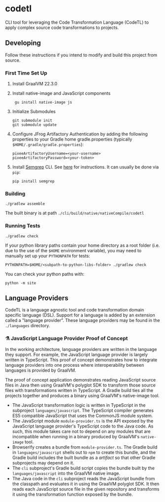 # codetl

CLI tool for leveraging the Code Transformation Language (CodeTL) to apply complex source code
transformations to projects.

## Developing

Follow these instructions if you intend to modify and build this project from
source.

### First Time Set Up

1. Install GraalVM 22.3.0
2. Install native-image and JavaScript components
   ```shell
    gu install native-image js
   ```
3. Initialize Submodules

   ```shell
   git submodule init
   git submodule update
   ```

4. Configure JFrog Artifactory Authentication by adding the following properties to your Gradle home gradle.properties (typically `$HOME/.gradle/gradle.properties`):
   ```
   pixeeArtifactoryUsername=<your-username>
   pixeeArtifactoryPassword=<your-token>
   ```
5. Install [Semgrep](https://semgrep.dev/) CLI. See [here](https://semgrep.dev/docs/getting-started/#installing-and-running-semgrep-locally) for instructions. It can usually be done via `pip`:
   ```shell
   pip install semgrep
   ```
   
### Building

```shell
./gradlew assemble
```

The built binary is at path `./cli/build/native/nativeCompile/codetl`

### Running Tests

```shell
./gradlew check
```

If your python library paths contain your home directory as a root folder (i.e. due to the use of the `$HOME` environment variable), you may need to manually set up your `PYTHONPATH` for tests:
```shell
PYTHONPATH=$HOME/<subpath-to-python-libs-folder> ./gradlew check
```

You can check your python paths with:
```shell
python -m site
```

## Language Providers

CodeTL is a language agnostic tool and code transformation domain specific language (DSL). Support
for a language is added by an extension called a "language provider". These language providers may be found in the `./languages` directory.

### ⚗️ JavaScript Language Provider Proof of Concept

In the working architecture, language providers are written in the language they support. For
example, the JavaScript language provider is largely written in TypeScript. This proof of concept
demonstrates how to integrate language providers into one process where interoperability between
languages is provided by GraalVM.

The proof of concept application demonstrates reading JavaScript source files in Java then using
GraalVM's polyglot SDK to transform those source files with transformations written in TypeScript. A
Gradle build ties all the projects together and produces a binary using GraalVM's native-image tool.

- The JavaScript transformation logic is written in TypeScript in the
  subproject `languages/javascript`. The TypeScript compiler generates ES5 compatible JavaScript
  that uses the CommonJS module system.
- The JavaScript module `module-provider.ts` is the API exposed by the JavaScript language
  provider's TypeScript code to the Java code. As such, this module takes care not to depend on any
  modules that are incompatible when running in a binary produced by GraalVM's `native-image` tool.
- Browserify creates a bundle from `module-provider.ts`. The Gradle build in `languages/javascript`
  shells out to `npm` to create this bundle, and the Gradle build includes the built bundle as a
  _artifact_ so that other Gradle subprojects may depend on it.
- The `cli` subproject's Gradle build script copies the bundle built by the `languages/javascript`
  into the GraalVM native image.
- The Java code in the `cli` subproject reads the JavaScript bundle from the classpath and evaluates
  it in using the GraalVM polyglot SDK. It then reads each JavaScript source file in the given
  repository and transforms it using the transformation function exposed by the bundle.
